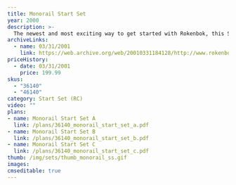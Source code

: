 ```yaml
---
title: Monorail Start Set
year: 2000
description: >-
  The newest and most exciting way to get started with Rokenbok, this Start Set reinterprets the train sets of yesteryear with the cutting-edge technology of today. Integrate classic building and RC vehicles to form an animated cityscape of amazing interactivity and limitless expandability. Multiple track layouts, Rail Tower with Motorized Conveyor, sorting chute with dumping bins, plus RC Monorail Freighter. Includes Command Deck and Control Pad. 265 pieces. Batteries included. Ages 6+. Includes 110 Volt A/C adapter and four AA batteries.
archiveLinks:
  - name: 03/31/2001
    link: https://web.archive.org/web/20010331184128/http://www.rokenbok.com/catalog/pd_ss_monorail.html
priceHistory:
  - date: 03/31/2001
    price: 199.99
skus:
  - "36140"
  - "46140"
category: Start Set (RC)
video: ""
plans:
- name: Monorail Start Set A
  link: /plans/36140_monorail_start_set_a.pdf
- name: Monorail Start Set B
  link: /plans/36140_monorail_start_set_b.pdf
- name: Monorail Start Set C
  link: /plans/36140_monorail_start_set_c.pdf
thumb: /img/sets/thumb_monorail_ss.gif
images:
cmseditable: true
---
```


